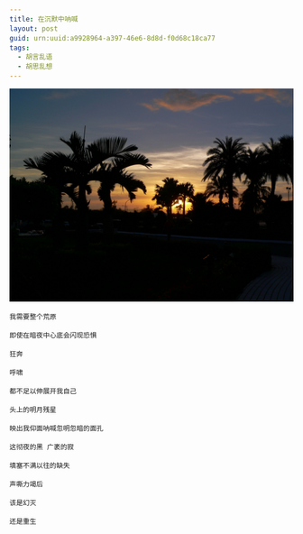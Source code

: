 ```yaml
---
title: 在沉默中呐喊
layout: post
guid: urn:uuid:a9928964-a397-46e6-8d8d-f0d68c18ca77
tags:
  - 胡言乱语
  - 胡思乱想
---
```



[![](/media/files/2009/05/01/cmnh.png)](https://bolg-1257385283.cos.ap-chengdu.myqcloud.com/2009/05/01/cmnh.png)

```
我需要整个荒原

即使在暗夜中心底会闪现恐惧

狂奔

呼啸

都不足以伸展开我自己

头上的明月残星

映出我仰面呐喊忽明忽暗的面孔

这彻夜的黑 广袤的寂

填塞不满以往的缺失

声嘶力竭后

该是幻灭

还是重生
```